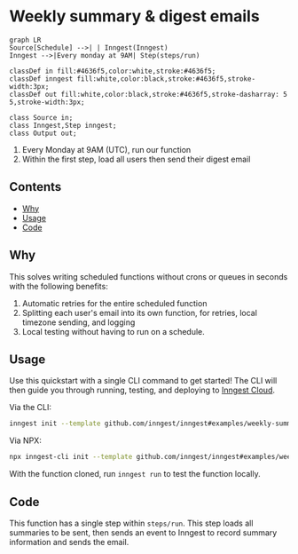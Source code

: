 # Weekly summary & digest emails


```mermaid
graph LR
Source[Schedule] -->| | Inngest(Inngest)
Inngest -->|Every monday at 9AM| Step(steps/run)

classDef in fill:#4636f5,color:white,stroke:#4636f5;
classDef inngest fill:white,color:black,stroke:#4636f5,stroke-width:3px;
classDef out fill:white,color:black,stroke:#4636f5,stroke-dasharray: 5 5,stroke-width:3px;

class Source in;
class Inngest,Step inngest;
class Output out;
```

1. Every Monday at 9AM (UTC), run our function
2. Within the first step, load all users then send their digest email

## Contents

- [Why](#why)
- [Usage](#usage)
- [Code](#code)


## Why

This solves writing scheduled functions without crons or queues in seconds with the following benefits:

1. Automatic retries for the entire scheduled function
2. Splitting each user's email into its own function, for retries, local timezone sending, and logging
3. Local testing without having to run on a schedule.

## Usage

<!-- A quick view of how to get started with the template. -->
<!-- The CLI can guide them -->
Use this quickstart with a single CLI command to get started! The CLI will then guide you through running, testing, and deploying to [Inngest Cloud](https//inngest.com/sign-up?ref=github-example).

Via the CLI:

```sh
inngest init --template github.com/inngest/inngest#examples/weekly-summary-email
```

Via NPX:
```sh
npx inngest-cli init --template github.com/inngest/inngest#examples/weekly-summary-email
```

With the function cloned, run `inngest run` to test the function locally.

## Code

This function has a single step within `steps/run`.  This step loads all summaries
to be sent, then sends an event to Inngest to record summary information and sends
the email.
